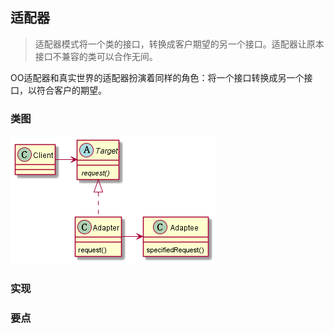 ## 适配器

> 适配器模式将一个类的接口，转换成客户期望的另一个接口。适配器让原本接口不兼容的类可以合作无间。

OO适配器和真实世界的适配器扮演着同样的角色：将一个接口转换成另一个接口，以符合客户的期望。

### 类图

![](./adapter.png)

### 实现


### 要点
